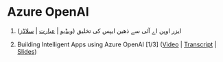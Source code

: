 # Azure OpenAI


1. ایزر اوپن اے آئی سے ذھین ایپس  کی تخلیق ([ویڈیو](https://youtu.be/3bnCsThPa0A) | [عبارت](01-Building-Intelligent-Apps-using-Azure-OpenAI-ur.md) | [سلاڈز](https://github.com/adnanhashmi/learning/blob/main/openai/01-Building-Intelligent-Apps-using-Azure-OpenAI-ur.pdf))

1. Building Intelligent Apps using Azure OpenAI [1/3] ([Video](https://youtu.be/3bnCsThPa0A) | [Transcript](https://github.com/adnanhashmi/learning/blob/main/openai/01-Building-Intelligent-Apps-using-Azure-OpenAI.md) | [Slides](https://github.com/adnanhashmi/learning/blob/main/openai/01-Building-Intelligent-Apps-using-Azure-OpenAI.pdf))
